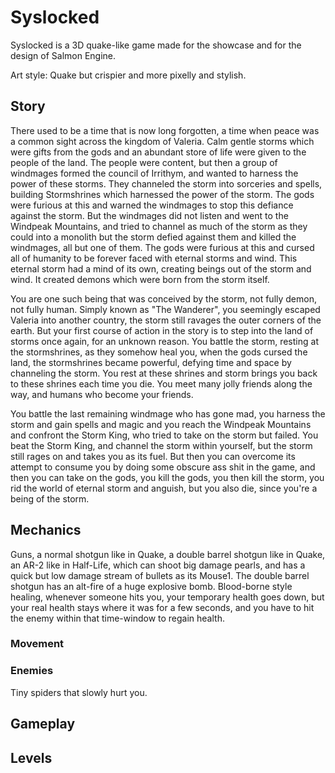 # Syslocked

Syslocked is a 3D quake-like game made for the showcase and for the design of Salmon Engine.

Art style: Quake but crispier and more pixelly and stylish.

## Story

There used to be a time that is now long forgotten, a time when peace was a common sight across the kingdom of Valeria.
Calm gentle storms which were gifts from the gods and an abundant store of life were given to the people of the land.
The people were content, but then a group of windmages formed the council of Irrithym, and wanted to harness the power
of these storms. They channeled the storm into sorceries and spells, building Stormshrines which harnessed the power of
the storm. The gods were furious at this and warned the windmages to stop this defiance against the storm. But the windmages 
did not listen and went to the Windpeak Mountains, and tried to channel as much of the storm as they could into a monolith
but the storm defied against them and killed the windmages, all but one of them. The gods were furious at this and cursed
all of humanity to be forever faced with eternal storms and wind. This eternal storm had a mind of its own, creating beings
out of the storm and wind. It created demons which were born from the storm itself.

You are one such being that was conceived by the storm, not fully demon, not fully human. Simply known as "The Wanderer",
you seemingly escaped Valeria into another country, the storm still ravages the outer corners of the earth.
But your first course of action in the story is to step into the land of storms once again, for an unknown reason.
You battle the storm, resting at the stormshrines, as they somehow heal you, when the gods cursed the land, the stormshrines
became powerful, defying time and space by channeling the storm. You rest at these shrines and storm brings you back to 
these shrines each time you die. You meet many jolly friends along the way, and humans who become your friends.

You battle the last remaining windmage who has gone mad, you harness the storm and gain spells and magic
and you reach the Windpeak Mountains and confront the Storm King, who tried to take on the storm but failed.
You beat the Storm King, and channel the storm within yourself, but the storm still rages on and takes you as its fuel.
But then you can overcome its attempt to consume you by doing some obscure ass shit in the game, and then you can 
take on the gods, you kill the gods, you then kill the storm, you rid the world of eternal storm and anguish,
but you also die, since you're a being of the storm.

## Mechanics

Guns, a normal shotgun like in Quake, a double barrel shotgun like in Quake, an AR-2 like in Half-Life, which can shoot big
damage pearls, and has a quick but low damage stream of bullets as its Mouse1.
The double barrel shotgun has an alt-fire of a huge explosive bomb.
Blood-borne style healing, whenever someone hits you, your temporary health goes down, but your real health stays
where it was for a few seconds, and you have to hit the enemy within that time-window to regain health.

### Movement

### Enemies

Tiny spiders that slowly hurt you.

## Gameplay


## Levels
